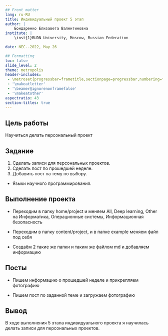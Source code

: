 ```yaml
---
## Front matter
lang: ru-RU
title: Индивидуальный проект 5 этап
author: |
	Бондаренко Елизавета Валентиновна
institute: |
	\inst{1}RUDN University, Moscow, Russian Federation

date: NEC--2022, May 26

## Formatting
toc: false
slide_level: 2
theme: metropolis
header-includes: 
 - \metroset{progressbar=frametitle,sectionpage=progressbar,numbering=fraction}
 - '\makeatletter'
 - '\beamer@ignorenonframefalse'
 - '\makeatother'
aspectratio: 43
section-titles: true
---
```


## Цель работы

Научиться делать персональный проект

## Задание

1. Сделать записи для персональных проектов.
2. Сделать пост по прошедшей неделе.
3. Добавить пост на тему по выбору.
- Языки научного программирования.

## Выполнение проекта

- Переходим в папку home/project и меняем All, Deep learning, Other на Информатика, Операционные системы, Информационная безопасность

- Переходим в папку content/project, и в папке example меняем файл под себя

- Создаём 2 такие же папки и таким же файлом md и добавляем информацию

## Посты

- Пишем информацию о прошедшей неделе и прикрепляем фотографию

- Пишем пост по заданной теме и загружаем фотографию

## Вывод 

В ходе выполнения 5 этапа индивидуального проекта я научилась делать записи для персональных проектов.








